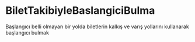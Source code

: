 # BiletTakibiyleBaslangiciBulma <br>
Başlangıcı belli olmayan bir yolda biletlerin kalkış ve varış yollarını kullanarak başlangıcı bulmak
